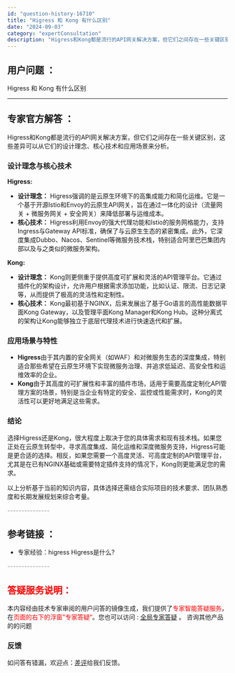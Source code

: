 ```yaml
---
id: "question-history-16710"
title: "Higress 和 Kong 有什么区别"
date: "2024-09-03"
category: "expertConsultation"
description: "Higress和Kong都是流行的API网关解决方案，但它们之间存在一些关键区别，这些差异可以从它们的设计理念、核心技术和应用场景来分析。### 设计理念与核心技术**Higress:**- **设计理念：** Higress强调的是云原生环境下的高集成能力和简化运维。它是一个基于开源Istio和E"
---
```


## 用户问题 ： 
 Higress 和 Kong 有什么区别  

---------------
## 专家官方解答 ：

Higress和Kong都是流行的API网关解决方案，但它们之间存在一些关键区别，这些差异可以从它们的设计理念、核心技术和应用场景来分析。

### 设计理念与核心技术

**Higress:**
- **设计理念：** Higress强调的是云原生环境下的高集成能力和简化运维。它是一个基于开源Istio和Envoy的云原生API网关，旨在通过一体化的设计（流量网关 + 微服务网关 + 安全网关）来降低部署与运维成本。
- **核心技术：** Higress利用Envoy的强大代理功能和Istio的服务网格能力，支持Ingress与Gateway API标准，确保了与云原生生态的紧密集成。此外，它深度集成Dubbo、Nacos、Sentinel等微服务技术栈，特别适合阿里巴巴集团内部以及与之类似的微服务架构。

**Kong:**
- **设计理念：** Kong则更侧重于提供高度可扩展和灵活的API管理平台。它通过插件化的架构设计，允许用户根据需求添加功能，比如认证、限流、日志记录等，从而提供了极高的灵活性和定制性。
- **核心技术：** Kong最初基于NGINX，后来发展出了基于Go语言的高性能数据平面Kong Gateway，以及管理平面Kong Manager和Kong Hub。这种分离式的架构让Kong能够独立于底层代理技术进行快速迭代和扩展。

### 应用场景与特性

- **Higress**由于其内置的安全网关（如WAF）和对微服务生态的深度集成，特别适合那些希望在云原生环境下实现微服务治理、并追求低延迟、高安全性和运维效率的企业。
- **Kong**由于其高度的可扩展性和丰富的插件市场，适用于需要高度定制化API管理方案的场景，特别是当企业有特定的安全、监控或性能需求时，Kong的灵活性可以更好地满足这些需求。

### 结论

选择Higress还是Kong，很大程度上取决于您的具体需求和现有技术栈。如果您正处在云原生转型中，寻求高度集成、简化运维和深度微服务支持，Higress可能是更合适的选择。相反，如果您需要一个高度灵活、可高度定制的API管理平台，尤其是在已有NGINX基础或需要特定插件支持的情况下，Kong则更能满足您的需求。

以上分析基于当前的知识内容，具体选择还需结合实际项目的技术要求、团队熟悉度和长期发展规划来综合考量。


<font color="#949494">---------------</font> 


## 参考链接 ：

* 专家经验：higress Higress是什么? 


 <font color="#949494">---------------</font> 
 


## <font color="#FF0000">答疑服务说明：</font> 

本内容经由技术专家审阅的用户问答的镜像生成，我们提供了<font color="#FF0000">专家智能答疑服务</font>，在<font color="#FF0000">页面的右下的浮窗”专家答疑“</font>。您也可以访问 : [全局专家答疑](https://answer.opensource.alibaba.com/docs/intro) 。 咨询其他产品的的问题

### 反馈
如问答有错漏，欢迎点：[差评](https://ai.nacos.io/user/feedbackByEnhancerGradePOJOID?enhancerGradePOJOId=16724)给我们反馈。
